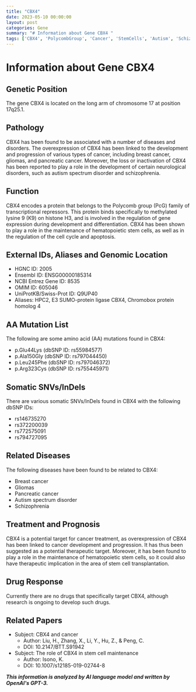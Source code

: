 ```yaml
---
title: "CBX4"
date: 2023-05-10 00:00:00
layout: post
categories: Gene
summary: "# Information about Gene CBX4 "
tags: ['CBX4', 'PolycombGroup', 'Cancer', 'StemCells', 'Autism', 'Schizophrenia', 'TherapeuticTarget', 'GeneticVariants']
---
```


# Information about Gene CBX4 

## Genetic Position 

The gene CBX4 is located on the long arm of chromosome 17 at position 17q25.1. 

## Pathology 

CBX4 has been found to be associated with a number of diseases and disorders. The overexpression of CBX4 has been linked to the development and progression of various types of cancer, including breast cancer, gliomas, and pancreatic cancer. Moreover, the loss or inactivation of CBX4 has been reported to play a role in the development of certain neurological disorders, such as autism spectrum disorder and schizophrenia. 

## Function 

CBX4 encodes a protein that belongs to the Polycomb group (PcG) family of transcriptional repressors. This protein binds specifically to methylated lysine 9 (K9) on histone H3, and is involved in the regulation of gene expression during development and differentiation. CBX4 has been shown to play a role in the maintenance of hematopoietic stem cells, as well as in the regulation of the cell cycle and apoptosis. 

## External IDs, Aliases and Genomic Location 

- HGNC ID: 2005 
- Ensembl ID: ENSG00000185314 
- NCBI Entrez Gene ID: 8535 
- OMIM ID: 605046 
- UniProtKB/Swiss-Prot ID: Q9UP40 
- Aliases: HPC2, E3 SUMO-protein ligase CBX4, Chromobox protein homolog 4 

## AA Mutation List 

The following are some amino acid (AA) mutations found in CBX4: 

 - p.Glu44Lys (dbSNP ID: rs55984577)
 - p.Ala150Gly (dbSNP ID: rs797044450)
 - p.Leu245Phe (dbSNP ID: rs797046372)
 - p.Arg323Cys (dbSNP ID: rs755445971)

## Somatic SNVs/InDels 

There are various somatic SNVs/InDels found in CBX4 with the following dbSNP IDs: 

- rs146735270 
- rs372200039 
- rs772575091 
- rs794727095 

## Related Diseases 

The following diseases have been found to be related to CBX4:

- Breast cancer 
- Gliomas 
- Pancreatic cancer 
- Autism spectrum disorder 
- Schizophrenia 

## Treatment and Prognosis 

CBX4 is a potential target for cancer treatment, as overexpression of CBX4 has been linked to cancer development and progression. It has thus been suggested as a potential therapeutic target. Moreover, it has been found to play a role in the maintenance of hematopoietic stem cells, so it could also have therapeutic implication in the area of stem cell transplantation. 

## Drug Response 

Currently there are no drugs that specifically target CBX4, although research is ongoing to develop such drugs. 

## Related Papers 

- Subject: CBX4 and cancer 
  - Author: Liu, H., Zhang, X., Li, Y., Hu, Z., & Peng, C. 
  - DOI: 10.2147/BTT.S91942 
- Subject: The role of CBX4 in stem cell maintenance 
  - Author: Isono, K. 
  - DOI: 10.1007/s12185-019-02744-8

**_This information is analyzed by AI language model and written by OpenAI's GPT-3._**